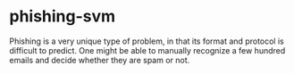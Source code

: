 # phishing-svm
Phishing is a very unique type of problem, in that its format and protocol is difficult to predict. One might be able to manually recognize a few hundred emails and decide whether they are spam or not. 
